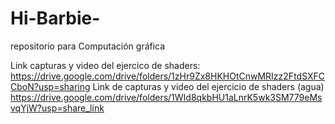 # Hi-Barbie-
repositorio para Computación gráfica

Link capturas y video del ejercico de shaders: https://drive.google.com/drive/folders/1zHr9Zx8HKHOtCnwMRIzz2FtdSXFCCboN?usp=sharing
Link de capturas y video del ejercicio de shaders (agua) https://drive.google.com/drive/folders/1WId8qkbHU1aLnrK5wk3SM779eMsvqYjW?usp=share_link
